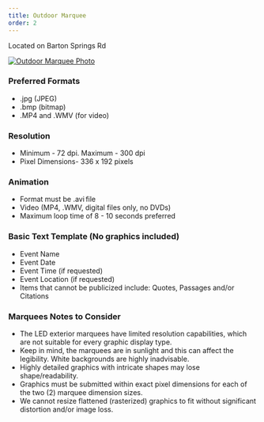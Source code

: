 ```yaml
---
title: Outdoor Marquee
order: 2
---
```


Located on Barton Springs Rd

[![Outdoor Marquee Photo](../assets/images/photos/PEC_Marquee.jpg)](../assets/images/photos/PEC_Marquee.jpg)

### Preferred Formats

- .jpg (JPEG)
- .bmp (bitmap)
- .MP4 and .WMV (for video)

### Resolution
- Minimum - 72 dpi. Maximum - 300 dpi
- Pixel Dimensions- 336 x 192 pixels

### Animation

- Format must be .avi file
- Video (MP4, .WMV, digital files only, no DVDs)
- Maximum loop time of 8 - 10 seconds preferred

### Basic Text Template (No graphics included)

- Event Name
- Event Date
- Event Time (if requested)
- Event Location (if requested)
- Items that cannot be publicized include: Quotes, Passages and/or Citations

### Marquees Notes to Consider

- The LED exterior marquees have limited resolution capabilities, which are not suitable for every graphic display type.
- Keep in mind, the marquees are in sunlight and this can affect the legibility. White backgrounds are highly inadvisable.
- Highly detailed graphics with intricate shapes may lose shape/readability.
- Graphics must be submitted within exact pixel dimensions for each of the two (2) marquee dimension sizes.
- We cannot resize flattened (rasterized) graphics to fit without significant distortion and/or image loss.

